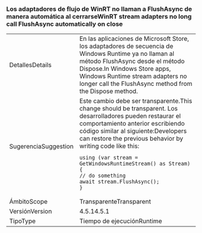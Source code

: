 ### <a name="winrt-stream-adapters-no-long-call-flushasync-automatically-on-close"></a><span data-ttu-id="0d64d-101">Los adaptadores de flujo de WinRT no llaman a FlushAsync de manera automática al cerrarse</span><span class="sxs-lookup"><span data-stu-id="0d64d-101">WinRT stream adapters no long call FlushAsync automatically on close</span></span>

|   |   |
|---|---|
|<span data-ttu-id="0d64d-102">Detalles</span><span class="sxs-lookup"><span data-stu-id="0d64d-102">Details</span></span>|<span data-ttu-id="0d64d-103">En las aplicaciones de Microsoft Store, los adaptadores de secuencia de Windows Runtime ya no llaman al método FlushAsync desde el método Dispose.</span><span class="sxs-lookup"><span data-stu-id="0d64d-103">In Windows Store apps, Windows Runtime stream adapters no longer call the FlushAsync method from the Dispose method.</span></span>|
|<span data-ttu-id="0d64d-104">Sugerencia</span><span class="sxs-lookup"><span data-stu-id="0d64d-104">Suggestion</span></span>|<span data-ttu-id="0d64d-105">Este cambio debe ser transparente.</span><span class="sxs-lookup"><span data-stu-id="0d64d-105">This change should be transparent.</span></span> <span data-ttu-id="0d64d-106">Los desarrolladores pueden restaurar el comportamiento anterior escribiendo código similar al siguiente:</span><span class="sxs-lookup"><span data-stu-id="0d64d-106">Developers can restore the previous behavior by writing code like this:</span></span><pre><code class="lang-csharp">using (var stream = GetWindowsRuntimeStream() as Stream)&#13;&#10;{&#13;&#10;// do something&#13;&#10;await stream.FlushAsync();&#13;&#10;}&#13;&#10;</code></pre>|
|<span data-ttu-id="0d64d-107">Ámbito</span><span class="sxs-lookup"><span data-stu-id="0d64d-107">Scope</span></span>|<span data-ttu-id="0d64d-108">Transparente</span><span class="sxs-lookup"><span data-stu-id="0d64d-108">Transparent</span></span>|
|<span data-ttu-id="0d64d-109">Versión</span><span class="sxs-lookup"><span data-stu-id="0d64d-109">Version</span></span>|<span data-ttu-id="0d64d-110">4.5.1</span><span class="sxs-lookup"><span data-stu-id="0d64d-110">4.5.1</span></span>|
|<span data-ttu-id="0d64d-111">Tipo</span><span class="sxs-lookup"><span data-stu-id="0d64d-111">Type</span></span>|<span data-ttu-id="0d64d-112">Tiempo de ejecución</span><span class="sxs-lookup"><span data-stu-id="0d64d-112">Runtime</span></span>|


